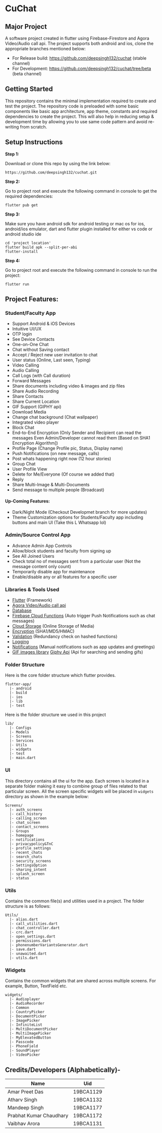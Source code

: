 # CuChat 

## Major Project

A software project created in flutter using Firebase-Firestore and Agora Video/Audio call api. The project supports both android and ios, clone the appropriate branches mentioned below:

* For Release build: https://github.com/deepsingh132/cuchat (stable channel)
* For Development: https://github.com/deepsingh132/cuchat/tree/beta (beta channel)

## Getting Started

This repository contains the minimal implementation required to create and test the project. The repository code is preloaded with some basic components like basic app architecture, app theme, constants and required dependencies to create the project. This will also help in reducing setup & development time by allowing you to use same code pattern and avoid re-writing from scratch.

## Setup Instructions 

**Step 1:**

Download or clone this repo by using the link below:

```
https://github.com/deepsingh132/cuchat.git
```

**Step 2:**

Go to project root and execute the following command in console to get the required dependencies: 

```
flutter pub get 
```

**Step 3:**

Make sure you have android sdk for android testing or mac os for ios, android/ios emulator, dart and flutter plugin installed for either vs code or android studio ide

```
cd 'project location'
flutter build apk --split-per-abi
flutter-install
```

**Step 4:**

Go to project root and execute the following command in console to run the project: 

```
flutter run
```


## Project Features:

  ### Student/Faculty App
 
 * Support Android & iOS Devices
 * Intuitive UI/UX
 * OTP login
 * See Device Contacts
 * One-on-One Chat
 * Chat without Saving contact
 * Accept / Reject new user invitation to chat
 * User status (Online, Last seen, Typing)
 * Video Calling
 * Audio Calling
 * Call Logs (with Call duration)
 * Forward Messages
 * Share documents including video & images and zip files
 * Share Audio Recording
 * Share Contacts
 * Share Current Location
 * GIF Support (GIPHY api)
 * Download Media
 * Change chat background (Chat wallpaper)
 * Integrated video player
 * Block Chat
 * End-to-End Encryption (Only Sender and Recipient can read the messages Even Admin/Developer cannot read them [Based on SHA1 Encryption Algorithm])
 * Profile Page (Change Profile pic, Status, Display name)
 * Push Notifications (on new message, calls)
 * Post whats happening right now (12 hour stories)
 * Group Chat
 * User Profile View
 * Delete for Me/Everyone (Of course we added that)
 * Reply
 * Share Multi-Image & Multi-Documents
 * Send message to multiple people (Broadcast)

#### Up-Coming Features:

* Dark/Night Mode (Checkout Developmet branch for more updates)
* Theme Customization options for Students/Faculty app including buttons and main UI (Take this L Whatsapp lol)

### Admin/Source Control App

 * Advance Admin App Controls
 * Allow/block students and faculty from signing up
 * See All Joined Users
 * Check total no of messages sent from a particular user (Not the message content only count)
 * Temporarily disable app for maintenance
 * Enable/disable any or all features for a specific user

### Libraries & Tools Used

* [Flutter](https://flutter.dev) (Framework)
* [Agora Video/Audio call api](https://github.com/AgoraIO)
* [Database](https://firebase.flutter.dev/docs/firestore/overview/)
* [Firebase Cloud Functions](https://firebase.google.com/docs/functions) (Auto trigger Push Notifications such as chat messages)
* [Cloud Storage](https://firebase.google.com/docs/storage) (Online Storage of Media)
* [Encryption](https://pub.dev/packages/crypto) (SHA1/MD5/HMAC)
* [Validation](https://pub.dev/packages/crclib) (Redundancy check on hashed functions)
* [Logging](https://firebase.google.com/docs/crashlytics)
* [Notifications](https://firebase.flutter.dev/docs/messaging/overview) (Manual notifications such as app updates and greetings)
* [GIF images library](https://pub.dev/packages/giphy_get) [Giphy Api](https://developers.giphy.com) (Api for searching and sending gifs)

### Folder Structure
Here is the core folder structure which flutter provides.

```
flutter-app/
  |- android
  |- build
  |- ios
  |- lib
  |- test
```

Here is the folder structure we used in this project

```
lib/
  |- Configs
  |- Models
  |- Screens
  |- Services
  |- Utils
  |- widgets
  |- test
  |- main.dart
```

### UI

This directory contains all the ui for the app. Each screen is located in a separate folder making it easy to combine group of files related to that particular screen. All the screen specific widgets will be placed in `widgets` directory as shown in the example below:

```
Screens/
  |- auth_screens
  |- call_history
  |- calling_screen
  |- chat_screen
  |- contact_screens
  |- Groups
  |- homepage
  |- notifications
  |- privacypolicy&TnC
  |- profile_settings
  |- recent_chats
  |- search_chats
  |- security_screens
  |- SettingsOption
  |- sharing_intent
  |- splash_screen
  |- status
```

### Utils

Contains the common file(s) and utilities used in a project. The folder structure is as follows: 

```
Utils/
  |- alias.dart
  |- call_utilities.dart
  |- chat_controller.dart
  |- crc.dart
  |- open_settings.dart
  |- permissions.dart
  |- phonenumberVariantsGenerator.dart
  |- save.dart
  |- unawaited.dart
  |- utils.dart
```

### Widgets

Contains the common widgets that are shared across multiple screens. For example, Button, TextField etc.

```
widgets/
  |- Audioplayer
  |- AudioRecorder
  |- Common
  |- CountryPicker
  |- DocumentPicker
  |- ImagePicker
  |- InfiniteList
  |- MultiDocumentPicker
  |- MultiImagePicker
  |- MyElevatedButton
  |- Passcode
  |- PhoneField
  |- SoundPlayer
  |- VideoPicker
```


## Credits/Developers (Alphabetically)-

| Name                    | Uid       |
|-------------------------|-----------|
| Amar Preet Das          | 19BCA1129 |
| Atharv Singh            | 19BCA1132 |
| Mandeep Singh           | 19BCA1177 |
| Prabhat Kumar Chaudhary | 19BCA1172 |
| Vaibhav Arora           | 19BCA1131 |
